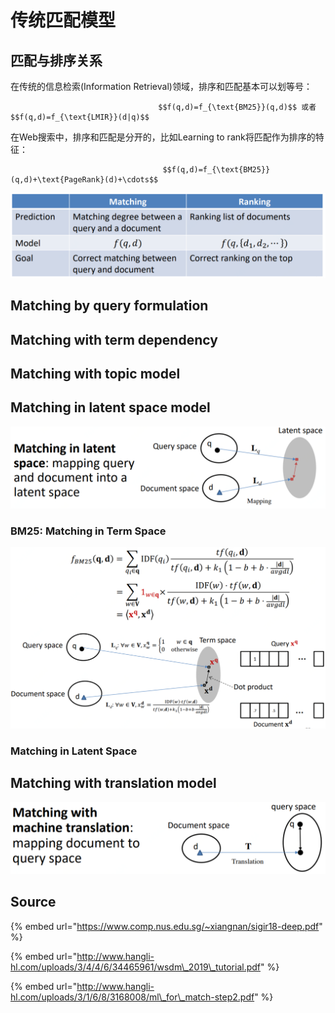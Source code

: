 # 传统匹配模型

## 匹配与排序关系

在传统的信息检索\(Information Retrieval\)领域，排序和匹配基本可以划等号：

                                     $$f(q,d)=f_{\text{BM25}}(q,d)$$ 或者 $$f(q,d)=f_{\text{LMIR}}(d|q)$$

在Web搜索中，排序和匹配是分开的，比如Learning to rank将匹配作为排序的特征：

                                      $$f(q,d)=f_{\text{BM25}}(q,d)+\text{PageRank}(d)+\cdots$$ 

![](../../../../.gitbook/assets/timline-jie-tu-20190325150250.png)

## Matching by query formulation

## Matching with term dependency

## Matching with topic model

## Matching in latent space model

![](../../../../.gitbook/assets/timline-jie-tu-20190325150506.png)

### BM25: Matching in Term Space

![](../../../../.gitbook/assets/timline-jie-tu-20190325150908.png)

### Matching in Latent Space

## Matching with translation model

![](../../../../.gitbook/assets/timline-jie-tu-20190325150539.png)

## Source

{% embed url="https://www.comp.nus.edu.sg/~xiangnan/sigir18-deep.pdf" %}

{% embed url="http://www.hangli-hl.com/uploads/3/4/4/6/34465961/wsdm\_2019\_tutorial.pdf" %}

{% embed url="http://www.hangli-hl.com/uploads/3/1/6/8/3168008/ml\_for\_match-step2.pdf" %}

